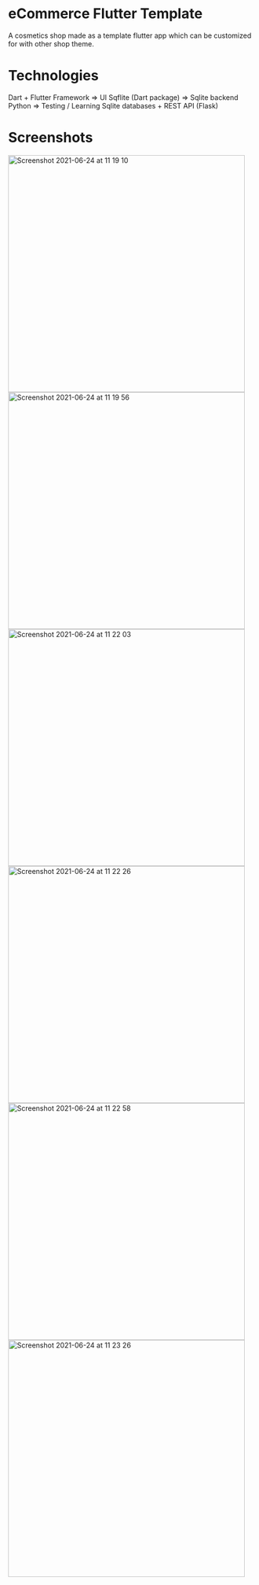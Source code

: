 # eCommerce Flutter Template

A cosmetics shop made as a template flutter app which can be customized for with other shop theme.

# Technologies

Dart + Flutter Framework => UI
Sqflite (Dart package) => Sqlite backend
Python => Testing / Learning Sqlite databases + REST API (Flask)

# Screenshots

<img width="482" alt="Screenshot 2021-06-24 at 11 19 10" src="https://user-images.githubusercontent.com/55505135/123231659-13367c00-d4e1-11eb-9a7c-5404b07aa383.png">
<img width="482" alt="Screenshot 2021-06-24 at 11 19 56" src="https://user-images.githubusercontent.com/55505135/123231667-15003f80-d4e1-11eb-9ea2-acf77975d3e8.png">
<img width="482" alt="Screenshot 2021-06-24 at 11 22 03" src="https://user-images.githubusercontent.com/55505135/123231672-1598d600-d4e1-11eb-970e-e046f12cd238.png">
<img width="482" alt="Screenshot 2021-06-24 at 11 22 26" src="https://user-images.githubusercontent.com/55505135/123231681-17fb3000-d4e1-11eb-8612-ffe96de52d44.png">
<img width="482" alt="Screenshot 2021-06-24 at 11 22 58" src="https://user-images.githubusercontent.com/55505135/123231686-192c5d00-d4e1-11eb-9b3a-93b022324693.png">
<img width="482" alt="Screenshot 2021-06-24 at 11 23 26" src="https://user-images.githubusercontent.com/55505135/123231687-19c4f380-d4e1-11eb-87c1-8040332be298.png">
